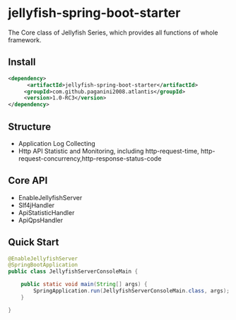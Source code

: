 # jellyfish-spring-boot-starter

The Core class of Jellyfish Series, which provides all functions of whole framework.

## Install

``` xml
<dependency>
      <artifactId>jellyfish-spring-boot-starter</artifactId>
     <groupId>com.github.paganini2008.atlantis</groupId>
     <version>1.0-RC3</version>
</dependency>
```



## Structure

* Application Log Collecting
* Http API Statistic and Monitoring, including  http-request-time, http-request-concurrency,http-response-status-code



## Core API

* EnableJellyfishServer
* Slf4jHandler
* ApiStatisticHandler
* ApiQpsHandler



## Quick Start

``` java
@EnableJellyfishServer
@SpringBootApplication
public class JellyfishServerConsoleMain {

	public static void main(String[] args) {
		SpringApplication.run(JellyfishServerConsoleMain.class, args);
	}

}
```








